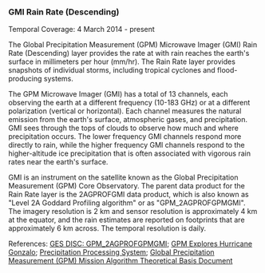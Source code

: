 ### GMI Rain Rate (Descending)
Temporal Coverage: 4 March 2014 - present

The Global Precipitation Measurement (GPM) Microwave Imager (GMI) Rain Rate (Descending) layer provides the rate at with rain reaches the earth's surface in millimeters per hour (mm/hr). The Rain Rate layer provides snapshots of individual storms, including tropical cyclones and flood-producing systems.

The GPM Microwave Imager (GMI) has a total of 13 channels, each observing the earth at a different frequency (10-183 GHz) or at a different polarization (vertical or horizontal).  Each channel measures the natural emission from the earth's surface, atmospheric gases, and precipitation. GMI sees through the tops of clouds to observe how much and where precipitation occurs. The lower frequency GMI channels respond more directly to rain, while the higher frequency GMI channels respond to the higher-altitude ice precipitation that is often associated with vigorous rain rates near the earth's surface.

GMI is an instrument on the satellite known as the Global Precipitation Measurement (GPM) Core Observatory. The parent data product for the Rain Rate layer is the 2AGPROFGMI data product, which is also known as "Level 2A Goddard Profiling algorithm" or as "GPM_2AGPROFGPMGMI". The imagery resolution is 2 km and sensor resolution is approximately 4 km at the equator, and the rain estimates are reported on footprints that are approximately 6 km across. The temporal resolution is daily.

References: [GES DISC: GPM_2AGPROFGPMGMI](https://disc.gsfc.nasa.gov/datasets/GPM_2AGPROFGPMGMI_V05/summary); [GPM Explores Hurricane Gonzalo](https://svs.gsfc.nasa.gov/cgi-bin/details.cgi?aid=4230);
[Precipitation Processing System](http://pps.gsfc.nasa.gov); [Global Precipitation Measurement (GPM) Mission Algorithm Theoretical Basis Document](http://rain.atmos.colostate.edu/ATBD/ATBD_GPM_Aug1_2014.pdf)
